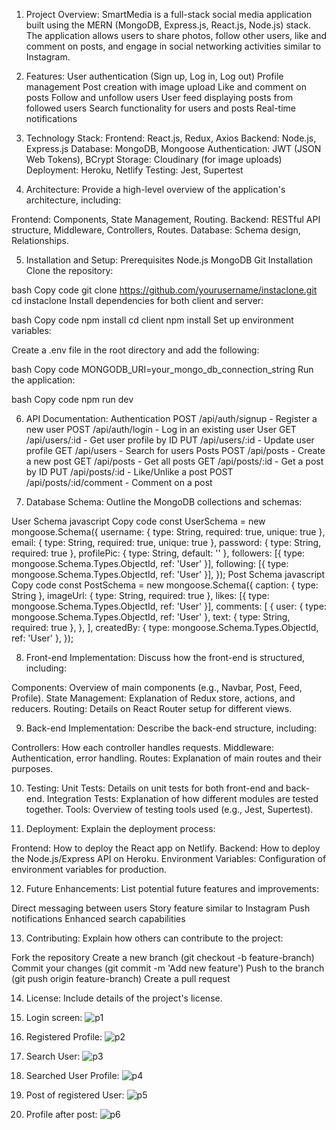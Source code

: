 1. Project Overview: 
SmartMedia is a full-stack social media application built using the MERN (MongoDB, Express.js, React.js, Node.js) stack. The application allows users to share photos, follow other users, like and comment on posts, and engage in social networking activities similar to Instagram.

2. Features: 
User authentication (Sign up, Log in, Log out)
Profile management
Post creation with image upload
Like and comment on posts
Follow and unfollow users
User feed displaying posts from followed users
Search functionality for users and posts
Real-time notifications

4. Technology Stack: 
Frontend: React.js, Redux, Axios
Backend: Node.js, Express.js
Database: MongoDB, Mongoose
Authentication: JWT (JSON Web Tokens), BCrypt
Storage: Cloudinary (for image uploads)
Deployment: Heroku, Netlify
Testing: Jest, Supertest

6. Architecture: 
Provide a high-level overview of the application's architecture, including:

Frontend: Components, State Management, Routing.
Backend: RESTful API structure, Middleware, Controllers, Routes.
Database: Schema design, Relationships.

5. Installation and Setup: 
Prerequisites
Node.js
MongoDB
Git
Installation
Clone the repository:

bash
Copy code
git clone https://github.com/yourusername/instaclone.git
cd instaclone
Install dependencies for both client and server:

bash
Copy code
npm install
cd client
npm install
Set up environment variables:

Create a .env file in the root directory and add the following:

bash
Copy code
MONGODB_URI=your_mongo_db_connection_string
Run the application:

bash
Copy code
npm run dev

6. API Documentation: 
Authentication
POST /api/auth/signup - Register a new user
POST /api/auth/login - Log in an existing user
User
GET /api/users/:id - Get user profile by ID
PUT /api/users/:id - Update user profile
GET /api/users - Search for users
Posts
POST /api/posts - Create a new post
GET /api/posts - Get all posts
GET /api/posts/:id - Get a post by ID
PUT /api/posts/:id - Like/Unlike a post
POST /api/posts/:id/comment - Comment on a post

7. Database Schema: 
Outline the MongoDB collections and schemas:

User Schema
javascript
Copy code
const UserSchema = new mongoose.Schema({
  username: { type: String, required: true, unique: true },
  email: { type: String, required: true, unique: true },
  password: { type: String, required: true },
  profilePic: { type: String, default: '' },
  followers: [{ type: mongoose.Schema.Types.ObjectId, ref: 'User' }],
  following: [{ type: mongoose.Schema.Types.ObjectId, ref: 'User' }],
});
Post Schema
javascript
Copy code
const PostSchema = new mongoose.Schema({
  caption: { type: String },
  imageUrl: { type: String, required: true },
  likes: [{ type: mongoose.Schema.Types.ObjectId, ref: 'User' }],
  comments: [
    {
      user: { type: mongoose.Schema.Types.ObjectId, ref: 'User' },
      text: { type: String, required: true },
    },
  ],
  createdBy: { type: mongoose.Schema.Types.ObjectId, ref: 'User' },
});

8. Front-end Implementation: 
Discuss how the front-end is structured, including:

Components: Overview of main components (e.g., Navbar, Post, Feed, Profile).
State Management: Explanation of Redux store, actions, and reducers.
Routing: Details on React Router setup for different views.

9. Back-end Implementation: 
Describe the back-end structure, including:

Controllers: How each controller handles requests.
Middleware: Authentication, error handling.
Routes: Explanation of main routes and their purposes.

10. Testing: 
Unit Tests: Details on unit tests for both front-end and back-end.
Integration Tests: Explanation of how different modules are tested together.
Tools: Overview of testing tools used (e.g., Jest, Supertest).

11. Deployment: 
Explain the deployment process:

Frontend: How to deploy the React app on Netlify.
Backend: How to deploy the Node.js/Express API on Heroku.
Environment Variables: Configuration of environment variables for production.

12. Future Enhancements: 
List potential future features and improvements:

Direct messaging between users
Story feature similar to Instagram
Push notifications
Enhanced search capabilities

13. Contributing: 
Explain how others can contribute to the project:

Fork the repository
Create a new branch (git checkout -b feature-branch)
Commit your changes (git commit -m 'Add new feature')
Push to the branch (git push origin feature-branch)
Create a pull request

14. License: 
Include details of the project's license.
1. Login screen: 
![p1](https://github.com/user-attachments/assets/68cb9bdb-c7b4-485a-b62b-248de86968bd)
   
2. Registered Profile: 
![p2](https://github.com/user-attachments/assets/e9c8cb0a-d9ae-46ef-9dc0-b8b09a8d55c5)

3. Search User: 
![p3](https://github.com/user-attachments/assets/a1c42d3d-5de2-4526-a1ff-196433d508d6)

4. Searched User Profile: 
![p4](https://github.com/user-attachments/assets/69400a37-1607-4da8-afb5-fa77cb5a4dbb)

5. Post of registered User: 
![p5](https://github.com/user-attachments/assets/5b2ca1ca-11e4-4717-bb98-2a4b097a76fe)

6. Profile after post: 
![p6](https://github.com/user-attachments/assets/a382ee2d-7fd6-4f67-a30e-863ca613a896)
